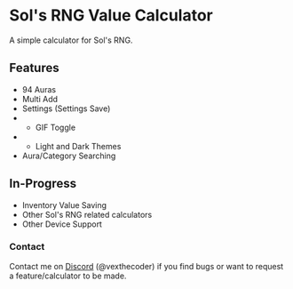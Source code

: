# Sol's RNG Value Calculator

A simple calculator for Sol's RNG.


## Features

- 94 Auras
- Multi Add
- Settings (Settings Save)
- - GIF Toggle
- - Light and Dark Themes
- Aura/Category Searching


## In-Progress

- Inventory Value Saving
- Other Sol's RNG related calculators
- Other Device Support


### Contact
Contact me on [Discord](https://discord.com/users/1018875765565177976) (@vexthecoder) if you find bugs or want to request a feature/calculator to be made.

